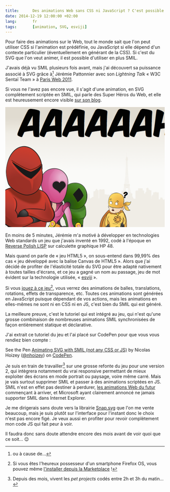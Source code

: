 ```yaml
---
title:      Des animations Web sans CSS ni JavaScript ? C'est possible !
date: 2014-12-19 12:00:00 +02:00
lang:       fr
tags:       [animation, SVG, esviji]
---
```


Pour faire des animations sur le Web, tout le monde sait que l'on peut utiliser CSS si l'animation est prédéfinie, ou JavaScript si elle dépend d'un contexte particulier (éventuellement en générant de la CSS). Si c'est du SVG que l'on veut animer, il est possible d'utiliser en plus SMIL.

J'avais déjà vu SMIL plusieurs fois avant, mais j'ai découvert sa puissance associé à SVG grâce à[^1] Jérémie Pattonnier avec son *Lightning Talk* « W3C Sentaï Team » à [Paris Web 2011](http://www.paris-web.fr/2011/conferences/lightning-talks.php).

Si vous ne l'avez pas encore vue, il s'agit d'une animation, en SVG complètement scriptée en SMIL, qui parle des Super Héros du Web, et elle est heureusement encore visible [sur son blog](http://jeremie.patonnier.net/post/2011/10/18/Paris-Web-2011-%3A-SVG-et-Typographie).

![](jeremie-patonnier-svg-smil.png "« W3C Sentaï Team » par Jérémie Patonnier avec des illustrations de Corinne Massacry")

En moins de 5 minutes, Jérémie m'a motivé à développer en technologies Web standards un jeu que j'avais inventé en 1992, codé à l'époque en [Reverse Polish LISP](http://fr.wikipedia.org/wiki/RPL) sur calculette graphique HP 48.

Mais quand on parle de « jeu HTML5 », on sous-entend dans 99,99% des cas « jeu développé avec la balise Canvas de HTML5 ». Alors que j'ai décidé de profiter de l'élasticité totale du SVG pour être adapté nativement à toutes tailles d'écrans, et ce jeu a gagné un nom au passage, jeu de mot évident sur la technologie utilisée, « [esviji](http://esviji.com/) ».

Si vous [jouez à ce jeu](http://play.esviji.com/)[^2], vous verrez des animations de balles, translations, rotations, effets de transparence, etc. Toutes ces animations sont générées en JavaScript puisque dépendant de vos actions, mais les animations en elles-mêmes ne sont ni en CSS ni en JS, c'est bien du SMIL qui est généré.

La meilleure preuve, c'est le tutoriel qui est intégré au jeu, qui n'est qu'une grosse combinaison de nombreuses animations SMIL synchronisées de façon entièrement statique et déclarative.

J'ai extrait ce tutoriel du jeu et l'ai placé sur CodePen pour que vous vous rendiez bien compte :

<p data-height="500" data-theme-id="2148" data-slug-hash="ogLweQ" data-default-tab="result" data-user="nhoizey" class='codepen'>See the Pen <a href='http://codepen.io/nhoizey/pen/ogLweQ/'>Animating SVG with SMIL (not any CSS or JS)</a> by Nicolas Hoizey (<a href='http://codepen.io/nhoizey'>@nhoizey</a>) on <a href='http://codepen.io'>CodePen</a>.</p>
<script async src="//assets.codepen.io/assets/embed/ei.js"></script>

Je suis en train de travailler[^3] sur une grosse refonte du jeu pour une version 2, qui intègrera notamment du vrai responsive permettant de mieux exploiter des écrans en mode portrait ou paysage, voire même carré. Mais je vais surtout supprimer SMIL et passer à des animations scriptées en JS. SMIL n'est en effet pas destiner à perdurer, [les animations Web du futur](http://www.w3.org/TR/web-animations/) commençant à arriver, et Microsoft ayant clairement annoncé ne jamais supporter SMIL dans Internet Explorer.

Je me dirigerais sans doute vers la librairie [Snap.svg](http://snapsvg.io/) que l'on me vente beaucoup, mais je suis plutôt sur l'interface pour l'instant donc le choix n'est pas encore figé. Je veux aussi en profiter pour revoir complètement mon code JS qui fait peur à voir.

Il faudra donc sans doute attendre encore des mois avant de voir quoi que ce soit… 😉

[^1]: ou à cause de…

[^2]: Si vous êtes l'heureux possesseur d'un smartphone Firefox OS, vous pouvez même [l'installer depuis la Marketplace](https://marketplace.firefox.com/app/esviji/) !

[^3]: Depuis des mois, vivent les *pet projects* codés entre 2h et 3h du matin…
